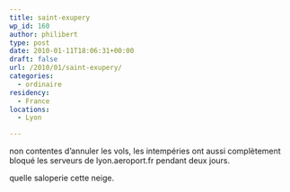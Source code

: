 ```yaml
---
title: saint-exupery
wp_id: 160
author: philibert
type: post
date: 2010-01-11T18:06:31+00:00
draft: false
url: /2010/01/saint-exupery/
categories:
  - ordinaire
residency:
  - France
locations:
  - Lyon

---
```

non contentes d&rsquo;annuler les vols, les intempéries ont aussi complètement bloqué les serveurs de lyon.aeroport.fr pendant deux jours.

quelle saloperie cette neige.